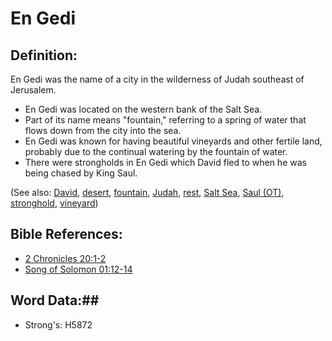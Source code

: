 # En Gedi #

## Definition: ##
En Gedi was the name of a city in the wilderness of Judah southeast of Jerusalem. 
 
* En Gedi was located on the western bank of the Salt Sea.
* Part of its name means "fountain," referring to a spring of water that flows down from the city into the sea.
* En Gedi was known for having beautiful vineyards and other fertile land, probably due to the continual watering by the fountain of water.
* There were strongholds in En Gedi which David fled to when he was being chased by King Saul.

(See also: [David](../other/david.md), [desert](../other/desert.md), [fountain](../other/fountain.md), [Judah](../other/judah.md), [rest](../kt/rest.md), [Salt Sea](../other/saltsea.md), [Saul (OT)](../other/saul.md), [stronghold](../other/stronghold.md), [vineyard](../other/vineyard.md))

## Bible References: ##

* [2 Chronicles 20:1-2](rc://en/tn/help/2ch/20/01)
* [Song of Solomon 01:12-14](rc://en/tn/help/sng/01/12)

## Word Data:##

* Strong's: H5872


